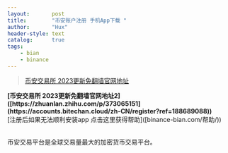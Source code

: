 ```yaml
---
layout:       post
title:        "币安账户注册 手机App下载 "
author:       "Hux"
header-style: text
catalog:      true
tags:
    - bian
    - binance
---
```


>  [币安交易所 2023更新免翻墙官网地址]([https://zhuanlan.zhihu.com/p/373065151](https://accounts.bitechan.wiki/zh-CN/register?ref=188689088))
<div>
 <b>[币安交易所 2023更新免翻墙官网地址2]([https://zhuanlan.zhihu.com/p/373065151](https://accounts.bitechan.cloud/zh-CN/register?ref=188689088))</b>
<br> [注册后如果无法顺利安装app 点击这里获得帮助]([binance-bian.com/帮助/))

<br>
    <br>
    
    
    
币安交易平台是全球交易量最大的加密货币交易平台。
</div>
